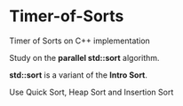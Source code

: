 # Timer-of-Sorts
Timer of Sorts on C++ implementation

Study on the **parallel std::sort** algorithm.

**std::sort** is a variant of the **Intro Sort**.

Use Quick Sort, Heap Sort and Insertion Sort
